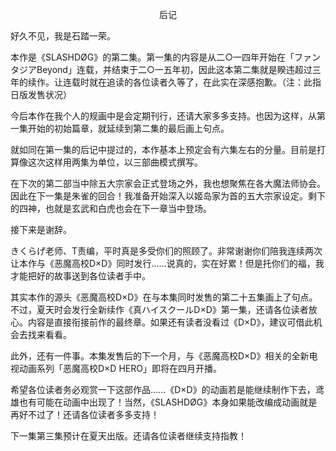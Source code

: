 <p align="center">后记</p>

好久不见，我是石踏一荣。

本作是《SLASHDØG》的第二集。第一集的内容是从二○一四年开始在「ファンタジアBeyond」连载，并结束于二○一五年初，因此这本第二集就是睽违超过三年的续作。让连载时就在追读的各位读者久等了，在此实在深感抱歉。（注：此指日版发售状况）

今后本作在我个人的规画中是会定期刊行，还请大家多多支持。也因为这样，从第一集开始的初始篇章，就延续到第二集的最后画上句点。

就如同在第一集的后记中提过的，本作基本上预定会有六集左右的分量。目前是打算像这次这样用两集为单位，以三部曲模式撰写。

在下次的第二部当中除五大宗家会正式登场之外，我也想聚焦在各大魔法师协会。因此在下一集是朱雀的回合！我准备开始深入以姬岛家为首的五大宗家设定。剩下的四神，也就是玄武和白虎也会在下一章当中登场。

接下来是谢辞。

きくらげ老师、T责编，平时真是多受你们的照顾了。非常谢谢你们陪我连续两次让本作与《恶魔高校D×D》同时发行……说真的，实在好累！但是托你们的福，我才能把好的故事送到各位读者手中。

其实本作的源头《恶魔高校D×D》在与本集同时发售的第二十五集画上了句点。不过，夏天时会发行全新续作《真ハイスクールD×D》第一集，还请各位读者放心。内容是直接衔接前作的最终章。如果还有读者没看过《D×D》，建议可借此机会去找来看看。

此外，还有一件事。本集发售后的下一个月，与《恶魔高校D×D》相关的全新电视动画系列「恶魔高校D×D HERO」即将在四月开播。

希望各位读者务必观赏一下这部作品……《D×D》的动画若是能继续制作下去，鸢雄也有可能在动画中出现了！当然，《SLASHDØG》本身如果能改编成动画就是再好不过了！还请各位读者多多支持！

下一集第三集预计在夏天出版。还请各位读者继续支持指教！

